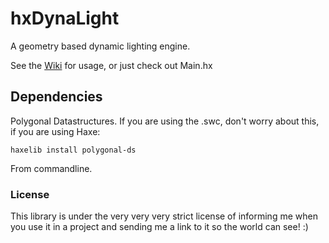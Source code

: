 hxDynaLight
===========

A geometry based dynamic lighting engine.

See the <a href="https://github.com/PDeveloper/hxDynaLight/wiki">Wiki</a> for usage, or just check out Main.hx

## Dependencies
Polygonal Datastructures. If you are using the .swc, don't worry about this, if you are using Haxe:

`haxelib install polygonal-ds`

From commandline.

### License
This library is under the very very very strict license of informing me when you use it in a project and sending me a link to it so the world can see! :)